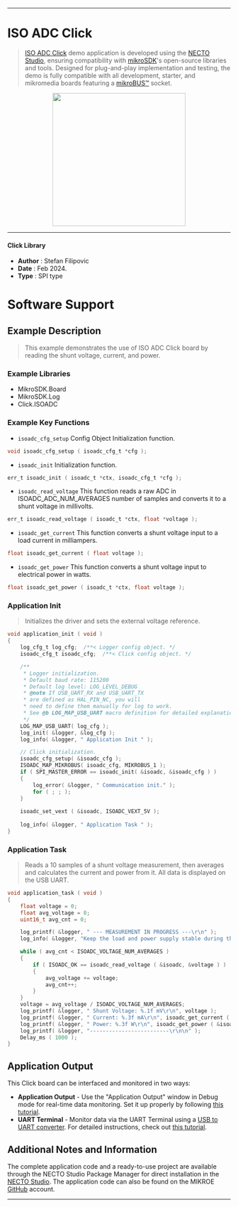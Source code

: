
---
# ISO ADC Click

> [ISO ADC Click](https://www.mikroe.com/?pid_product=MIKROE-4088) demo application is developed using
the [NECTO Studio](https://www.mikroe.com/necto), ensuring compatibility with [mikroSDK](https://www.mikroe.com/mikrosdk)'s
open-source libraries and tools. Designed for plug-and-play implementation and testing, the demo is fully compatible with
all development, starter, and mikromedia boards featuring a [mikroBUS&trade;](https://www.mikroe.com/mikrobus) socket.

<p align="center">
  <img src="https://www.mikroe.com/?pid_product=MIKROE-4088&image=1" height=300px>
</p>

---

#### Click Library

- **Author**        : Stefan Filipovic
- **Date**          : Feb 2024.
- **Type**          : SPI type

# Software Support

## Example Description

> This example demonstrates the use of ISO ADC Click board by reading the shunt voltage, current, and power.

### Example Libraries

- MikroSDK.Board
- MikroSDK.Log
- Click.ISOADC

### Example Key Functions

- `isoadc_cfg_setup` Config Object Initialization function.
```c
void isoadc_cfg_setup ( isoadc_cfg_t *cfg );
```

- `isoadc_init` Initialization function.
```c
err_t isoadc_init ( isoadc_t *ctx, isoadc_cfg_t *cfg );
```

- `isoadc_read_voltage` This function reads a raw ADC in ISOADC_ADC_NUM_AVERAGES number of samples and converts it to a shunt voltage in millivolts.
```c
err_t isoadc_read_voltage ( isoadc_t *ctx, float *voltage );
```

- `isoadc_get_current` This function converts a shunt voltage input to a load current in milliampers.
```c
float isoadc_get_current ( float voltage );
```

- `isoadc_get_power` This function converts a shunt voltage input to electrical power in watts.
```c
float isoadc_get_power ( isoadc_t *ctx, float voltage );
```

### Application Init

> Initializes the driver and sets the external voltage reference.

```c
void application_init ( void )
{
    log_cfg_t log_cfg;  /**< Logger config object. */
    isoadc_cfg_t isoadc_cfg;  /**< Click config object. */

    /** 
     * Logger initialization.
     * Default baud rate: 115200
     * Default log level: LOG_LEVEL_DEBUG
     * @note If USB_UART_RX and USB_UART_TX 
     * are defined as HAL_PIN_NC, you will 
     * need to define them manually for log to work. 
     * See @b LOG_MAP_USB_UART macro definition for detailed explanation.
     */
    LOG_MAP_USB_UART( log_cfg );
    log_init( &logger, &log_cfg );
    log_info( &logger, " Application Init " );

    // Click initialization.
    isoadc_cfg_setup( &isoadc_cfg );
    ISOADC_MAP_MIKROBUS( isoadc_cfg, MIKROBUS_1 );
    if ( SPI_MASTER_ERROR == isoadc_init( &isoadc, &isoadc_cfg ) )
    {
        log_error( &logger, " Communication init." );
        for ( ; ; );
    }
    
    isoadc_set_vext ( &isoadc, ISOADC_VEXT_5V );
    
    log_info( &logger, " Application Task " );
}
```

### Application Task

> Reads a 10 samples of a shunt voltage measurement, then averages and calculates the current and power from it. All data is displayed on the USB UART.

```c
void application_task ( void )
{
    float voltage = 0;
    float avg_voltage = 0;
    uint16_t avg_cnt = 0; 

    log_printf( &logger, " --- MEASUREMENT IN PROGRESS ---\r\n" );
    log_info( &logger, "Keep the load and power supply stable during the measurement process\r\n" );

    while ( avg_cnt < ISOADC_VOLTAGE_NUM_AVERAGES )
    {
        if ( ISOADC_OK == isoadc_read_voltage ( &isoadc, &voltage ) )
        {
            avg_voltage += voltage;
            avg_cnt++;
        }
    }
    voltage = avg_voltage / ISOADC_VOLTAGE_NUM_AVERAGES;
    log_printf( &logger, " Shunt Voltage: %.1f mV\r\n", voltage );
    log_printf( &logger, " Current: %.3f mA\r\n", isoadc_get_current ( voltage ) );
    log_printf( &logger, " Power: %.3f W\r\n", isoadc_get_power ( &isoadc, voltage ) );
    log_printf( &logger, "-------------------------\r\n\n" );
    Delay_ms ( 1000 );
}
```

## Application Output

This Click board can be interfaced and monitored in two ways:
- **Application Output** - Use the "Application Output" window in Debug mode for real-time data monitoring.
Set it up properly by following [this tutorial](https://www.youtube.com/watch?v=ta5yyk1Woy4).
- **UART Terminal** - Monitor data via the UART Terminal using
a [USB to UART converter](https://www.mikroe.com/click/interface/usb?interface*=uart,uart). For detailed instructions,
check out [this tutorial](https://help.mikroe.com/necto/v2/Getting%20Started/Tools/UARTTerminalTool).

## Additional Notes and Information

The complete application code and a ready-to-use project are available through the NECTO Studio Package Manager for 
direct installation in the [NECTO Studio](https://www.mikroe.com/necto). The application code can also be found on
the MIKROE [GitHub](https://github.com/MikroElektronika/mikrosdk_click_v2) account.

---
